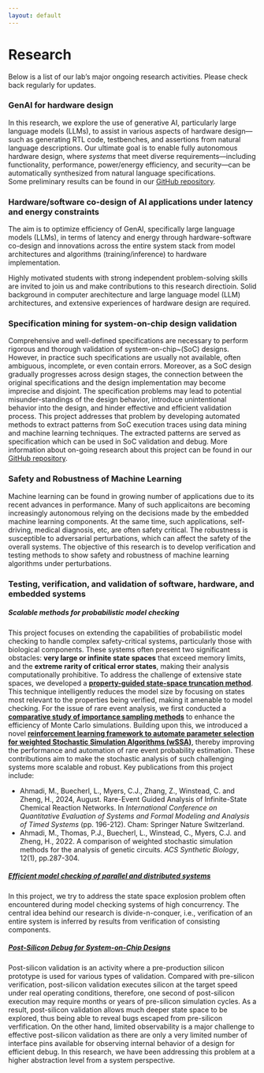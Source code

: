 ```yaml
---
layout: default
---
```

# Research
Below is a list of our lab’s major ongoing research activities. Please check back regularly for updates.

### GenAI for hardware design
In this research, we explore the use of generative AI, particularly large language models (LLMs), to assist in various aspects of hardware design—such as generating RTL code, testbenches, and assertions from natural language descriptions. Our ultimate goal is to enable fully autonomous hardware design, where <em>systems</em> that meet diverse requirements—including functionality, performance, power/energy efficiency, and security—can be automatically synthesized from natural language specifications.  
Some preliminary results can be found in our [GitHub repository](https://github.com/bnadimi/GenAI-for-hardware-design).

### Hardware/software co-design of AI applications under latency and energy constraints
The aim is to optimize efficiency of GenAI, specifically large language models (LLMs), in terms of latency and energy through hardware-software co-design and innovations across the entire system stack from model architectures and algorithms (training/inference) to hardware implementation. 

Highly motivated students with strong independent problem-solving skills are invited to join us and make contributions to this research directioin. Solid background in computer arechitecture and large language model (LLM) architectures, and extensive experiences of hardware design are required. 

### Specification mining for system-on-chip design validation
Comprehensive and well-defined specifications are necessary to perform rigorous and thorough validation of system-on-chip~(SoC) designs. However, in practice such specifications are usually not available, often ambiguous, incomplete, or even contain errors. Moreover, as a SoC design gradually progresses across design stages, the connection between the original specifications and the design implementation may become imprecise and disjoint. The specification problems may lead to potential misunder-standings of the design behavior, introduce unintentional behavior into the design, and hinder effective and efficient validation process. This project addresses that problem by developing automated methods to extract patterns from SoC execution traces using data mining and machine learning techniques. The extracted patterns are served as specification which can be used in SoC validation and debug.
More information about on-going research about this project can be found in our [GitHub repository](https://github.com/sees-usf/Spec-mining-top).

### Safety and Robustness of Machine Learning
Machine learning can be found in growing number of applications due to its recent advances in performance. Many of such applicaitons are becoming increasingly autonomous relying on the decisions made by the embedded machine learning components. At the same time, such applications, self-driving, medical diagnosis, etc, are often safety critical. The robustness is susceptible to adversarial perturbations, which can affect the safety of the overall systems. The objective of this research is to develop verification and testing methods to show safety and robustness of machine learning algorithms under perturbations.

### Testing, verification, and validation of software, hardware, and embedded systems
##### Scalable methods for probabilistic model checking
This project focuses on extending the capabilities of probabilistic model checking to handle complex safety-critical systems, particularly those with biological components. These systems often present two significant obstacles: **very large or infinite state spaces** that exceed memory limits, and the **extreme rarity of critical error states**, making their analysis computationally prohibitive. To address the challenge of extensive state spaces, we developed a **[property-guided state-space truncation method](https://github.com/fluentverification/bmc_counterexample)**. This technique intelligently reduces the model size by focusing on states most relevant to the properties being verified, making it amenable to model checking. For the issue of rare event analysis, we first conducted a **[comparative study of importance sampling methods](https://github.com/fluentverification/weghted_SSA)** to enhance the efficiency of Monte Carlo simulations. Building upon this, we introduced a novel **[reinforcement learning framework to automate parameter selection for weighted Stochastic Simulation Algorithms (wSSA)](https://github.com/moahmadi26/rlwssa)**, thereby improving the performance and automation of rare event probability estimation. These contributions aim to make the stochastic analysis of such challenging systems more scalable and robust.
Key publications from this project include:
* Ahmadi, M.,  Buecherl, L., Myers, C.J., Zhang, Z., Winstead, C. and Zheng, H., 2024, August. Rare-Event Guided Analysis of Infinite-State Chemical Reaction Networks. In *International Conference on Quantitative Evaluation of Systems and Formal Modeling and Analysis of Timed Systems* (pp. 196-212). Cham: Springer Nature Switzerland.
* Ahmadi, M., Thomas, P.J., Buecherl, L., Winstead, C., Myers, C.J. and Zheng, H., 2022. A comparison of weighted stochastic simulation methods for the analysis of genetic circuits. *ACS Synthetic Biology*, 12(1), pp.287-304.

##### [Efficient model checking of parallel and distributed systems](https://github.com/sees-usf/MCCS)
In this project, we try to address the state space explosion problem often encountered during model checking systems of high concurrency. The central idea behind our research is divide-n-conquer, i.e., verification of an entire system is inferred by results from verification of consisting components.

##### [Post-Silicon Debug for System-on-Chip Designs](https://github.com/sees-usf/SoC-Validation)
Post-silicon validation is an activity where a pre-production silicon prototype is used for various types of validation. Compared with pre-silicon verification, post-silicon validation executes silicon at the target speed under real operating conditions, therefore, one second of post-silicon execution may require months or years of pre-silicon simulation cycles. As a result, post-silicon validation allows much deeper state space to be explored, thus being able to reveal bugs escaped from pre-silicon verfification. On the other hand, limited observability is a major challenge to effective post-silicon validation as there are only a very limited number of interface pins available for observing internal behavior of a design for efficient debug. In this research, we have been addressing this problem at a higher abstraction level from a system perspective.


